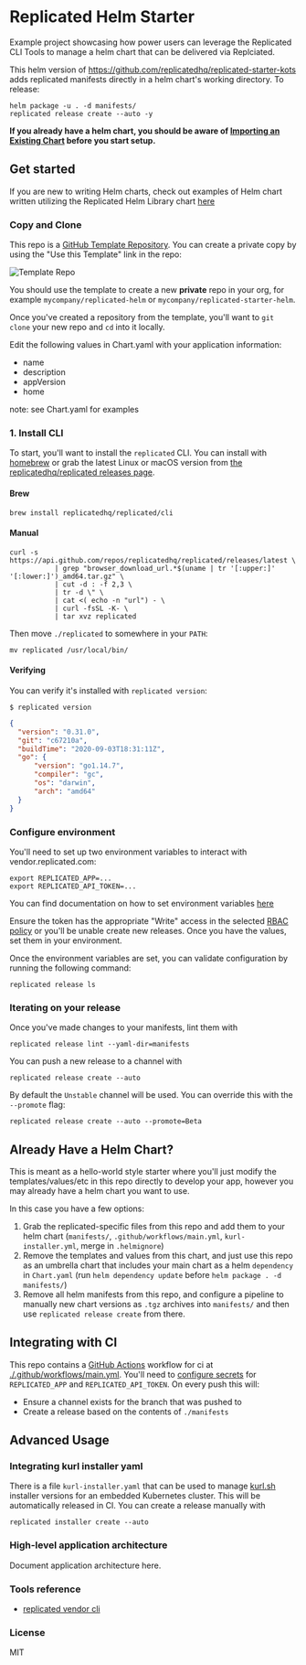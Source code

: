Replicated Helm Starter
==================

Example project showcasing how power users can leverage the Replicated CLI Tools to manage a helm chart that can be delivered via Replciated.

This helm version of https://github.com/replicatedhq/replicated-starter-kots adds replicated manifests directly in a helm chart's working directory. To release:

```
helm package -u . -d manifests/
replicated release create --auto -y
```

**If you already have a helm chart, you should be aware of [Importing an Existing Chart](#already-have-a-helm-chart) before you start setup.** 

## Get started

If you are new to writing Helm charts, check out examples of Helm chart written utilizing the Replicated Helm Library chart [here](https://github.com/replicatedhq/platform-examples)

### Copy and Clone

This repo is a [GitHub Template Repository](https://help.github.com/en/articles/creating-a-repository-from-a-template). You can create a private copy by using the "Use this Template" link in the repo:

![Template Repo](https://docs.github.com/assets/cb-95207/mw-1000/images/help/repository/use-this-template-button.webp)

You should use the template to create a new **private** repo in your org, for example `mycompany/replicated-helm` or `mycompany/replicated-starter-helm`.

Once you've created a repository from the template, you'll want to `git clone` your new repo and `cd` into it locally.

Edit the following values in Chart.yaml with your application information:
- name
- description
- appVersion
- home

note: see Chart.yaml for examples


### 1. Install CLI

To start, you'll want to install the `replicated` CLI.
You can install with [homebrew](https://brew.sh) or grab the latest Linux or macOS version from [the replicatedhq/replicated releases page](https://github.com/replicatedhq/replicated/releases).

#### Brew

```shell script
brew install replicatedhq/replicated/cli
```

#### Manual

```shell script
curl -s https://api.github.com/repos/replicatedhq/replicated/releases/latest \
           | grep "browser_download_url.*$(uname | tr '[:upper:]' '[:lower:]')_amd64.tar.gz" \
           | cut -d : -f 2,3 \
           | tr -d \" \
           | cat <( echo -n "url") - \
           | curl -fsSL -K- \
           | tar xvz replicated
```
Then move `./replicated` to somewhere in your `PATH`:


```shell script
mv replicated /usr/local/bin/
```

#### Verifying

You can verify it's installed with `replicated version`:

```text
$ replicated version
```
```json
{
  "version": "0.31.0",
  "git": "c67210a",
  "buildTime": "2020-09-03T18:31:11Z",
  "go": {
      "version": "go1.14.7",
      "compiler": "gc",
      "os": "darwin",
      "arch": "amd64"
  }
}
```


### Configure environment

You'll need to set up two environment variables to interact with vendor.replicated.com:

```
export REPLICATED_APP=...
export REPLICATED_API_TOKEN=...
```

You can find documentation on how to set environment variables [here](https://docs.replicated.com/reference/replicated-cli-installing#set-environment-variables)

Ensure the token has the appropriate "Write" access in the selected [RBAC policy](https://vendor.replicated.com/team/policies) or you'll be unable create new releases. Once you have the values,
set them in your environment.

Once the environment variables are set, you can validate configuration by running the following command:

```
replicated release ls
```

### Iterating on your release

Once you've made changes to your manifests, lint them with

```
replicated release lint --yaml-dir=manifests
```

You can push a new release to a channel with

```
replicated release create --auto
```

By default the `Unstable` channel will be used. You can override this with the `--promote` flag:

```
replicated release create --auto --promote=Beta
```

## Already Have a Helm Chart?


This is meant as a hello-world style starter where you'll just modify the templates/values/etc in this repo directly to develop your app, however you may already have a helm chart you want to use.

In this case you have a few options:

1. Grab the replicated-specific files from this repo and add them to your helm chart (`manifests/`, `.github/workflows/main.yml`, `kurl-installer.yml`, merge in `.helmignore`)
1. Remove the templates and values from this chart, and just use this repo as an umbrella chart that includes your main chart as a helm `dependency` in `Chart.yaml` (run `helm dependency update` before `helm package . -d manifests/`)
1. Remove all helm manifests from this repo, and configure a pipeline to manually new chart versions as `.tgz` archives into `manifests/` and then use `replicated release create` from there.


## Integrating with CI

This repo contains a [GitHub Actions](https://help.github.com/en/github/automating-your-workflow-with-github-actions/about-github-actions) workflow for ci at [./.github/workflows/main.yml](./.github/workflows/main.yml). You'll need to [configure secrets](https://help.github.com/en/github/automating-your-workflow-with-github-actions/virtual-environments-for-github-actions#creating-and-using-secrets-encrypted-variables) for `REPLICATED_APP` and `REPLICATED_API_TOKEN`. On every push this will:

- Ensure a channel exists for the branch that was pushed to
- Create a release based on the contents of `./manifests`

## Advanced Usage

### Integrating kurl installer yaml

There is a file `kurl-installer.yaml` that can be used to manage [kurl.sh](https://kurl.sh) installer versions for an embedded Kubernetes cluster. This will be automatically released in CI. You can create a release manually with

```
replicated installer create --auto
```

### High-level application architecture
Document application architecture here.

### Tools reference

- [replicated vendor cli](https://github.com/replicatedhq/replicated)

### License

MIT
